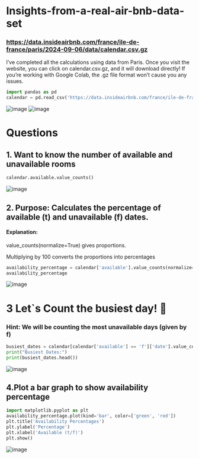 # Insights-from-a-real-air-bnb-data-set
### https://data.insideairbnb.com/france/ile-de-france/paris/2024-09-06/data/calendar.csv.gz 
I’ve completed all the calculations using data from Paris. Once you visit the website, you can click on calendar.csv.gz, and it will download directly!
If you’re working with Google Colab, the .gz file format won’t cause you any issues.
```python
import pandas as pd
calendar = pd.read_csv('https://data.insideairbnb.com/france/ile-de-france/paris/2024-09-06/data/calendar.csv.gz')
```
![image](https://github.com/user-attachments/assets/05b15fe2-66f5-4b90-9cc2-a986eef9f48f)
![image](https://github.com/user-attachments/assets/5a8c1ef4-83db-409f-a7f4-a829bf1222fb)

# Questions
## 1. Want to know the number of available and unavailable rooms

```python
calendar.available.value_counts()
```
![image](https://github.com/user-attachments/assets/9d7764f9-d60a-4773-ac16-096a779ae55a)

## 2. Purpose: Calculates the percentage of available (t) and unavailable (f) dates.
#### Explanation:
value_counts(normalize=True) gives proportions.

Multiplying by 100 converts the proportions into percentages
```python
availability_percentage = calendar['available'].value_counts(normalize=True) * 100
availability_percentage
```

![image](https://github.com/user-attachments/assets/932c9bb6-6288-41d5-bda0-fb901729417a)

# 3 Let`s Count the busiest day! 🚩
### Hint: We will be counting the most unavailable days (given by f)

```python
busiest_dates = calendar[calendar['available'] == 'f']['date'].value_counts()
print("Busiest Dates:")
print(busiest_dates.head())
```
![image](https://github.com/user-attachments/assets/d48db258-db5c-4540-8bed-fea72e6e4799)

## 4.Plot a bar graph to show availability percentage
```python
import matplotlib.pyplot as plt
availability_percentage.plot(kind='bar', color=['green', 'red'])
plt.title('Availability Percentages')
plt.ylabel('Percentage')
plt.xlabel('Available (t/f)')
plt.show()
```
![image](https://github.com/user-attachments/assets/842a5c3a-1290-4d28-88a3-533e2ad4a4ac)


